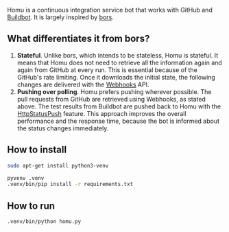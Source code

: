 Homu is a continuous integration service bot that works with GitHub and
[Buildbot](http://buildbot.net/). It is largely inspired by
[bors](https://github.com/graydon/bors).

## What differentiates it from bors?

1. **Stateful**. Unlike bors, which intends to be stateless, Homu is stateful.
   It means that Homu does not need to retrieve all the information again and
   again from GitHub at every run. This is essential because of the GitHub's
   rate limiting. Once it downloads the initial state, the following changes
   are delivered with the [Webhooks](https://developer.github.com/webhooks/)
   API.
2. **Pushing over polling**. Homu prefers pushing wherever possible. The pull
   requests from GitHub are retrieved using Webhooks, as stated above. The
   test results from Buildbot are pushed back to Homu with the
   [HttpStatusPush](http://docs.buildbot.net/current/manual/cfg-statustargets.html#httpstatuspush)
   feature. This approach improves the overall performance and the response
   time, because the bot is informed about the status changes immediately.

## How to install

```sh
sudo apt-get install python3-venv

pyvenv .venv
.venv/bin/pip install -r requirements.txt
```

## How to run

```sh
.venv/bin/python homu.py
```
